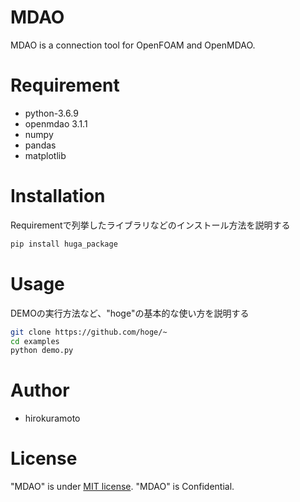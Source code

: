 # MDAO

MDAO is a connection tool for OpenFOAM and OpenMDAO.


# Requirement

* python-3.6.9
* openmdao 3.1.1
* numpy
* pandas
* matplotlib



# Installation

Requirementで列挙したライブラリなどのインストール方法を説明する

```bash
pip install huga_package
```

# Usage

DEMOの実行方法など、"hoge"の基本的な使い方を説明する

```bash
git clone https://github.com/hoge/~
cd examples
python demo.py
```


# Author

* hirokuramoto

# License

"MDAO" is under [MIT license](https://en.wikipedia.org/wiki/MIT_License).
"MDAO" is Confidential.
